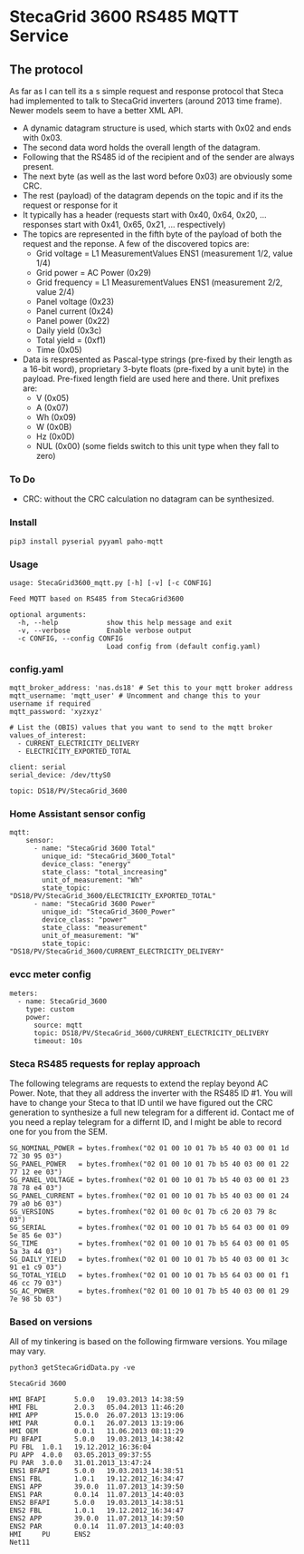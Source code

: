 # StecaGrid 3600 RS485 MQTT Service

## The protocol

As far as I can tell its a s simple request and response protocol that Steca had implemented to talk to StecaGrid inverters (around 2013 time frame). Newer models seem to have a better XML API.
- A dynamic datagram structure is used, which starts with 0x02 and ends with 0x03.
- The second data word holds the overall length of the datagram.
- Following that the RS485 id of the recipient and of the sender are always present.
- The next byte (as well as the last word before 0x03) are obviously some CRC.
- The rest (payload) of the datagram depends on the topic and if its the request or response for it
- It typically has a header (requests start with 0x40, 0x64, 0x20, ... responses start with 0x41, 0x65, 0x21, ... respectively)
- The topics are represented in the fifth byte of the payload of both the request and the reponse. A few of the discovered topics are:
  - Grid voltage = L1 MeasurementValues ENS1 (measurement 1/2, value 1/4)
  - Grid power = AC Power (0x29)
  - Grid frequency = L1 MeasurementValues ENS1 (measurement 2/2, value 2/4)
  - Panel voltage (0x23)
  - Panel current (0x24)
  - Panel power (0x22)
  - Daily yield (0x3c)
  - Total yield = (0xf1)
  - Time (0x05)
- Data is respresented as Pascal-type strings (pre-fixed by their length as a 16-bit word), proprietary 3-byte floats (pre-fixed by a unit byte) in the payload. Pre-fixed length field are used here and there. Unit prefixes are:
  - V (0x05)
  - A (0x07)
  - Wh (0x09)
  - W (0x0B)
  - Hz (0x0D)
  - NUL (0x00) (some fields switch to this unit type when they fall to zero)
 
### To Do
- CRC: without the CRC calculation no datagram can be synthesized.

### Install
	pip3 install pyserial pyyaml paho-mqtt

### Usage
	usage: StecaGrid3600_mqtt.py [-h] [-v] [-c CONFIG]

	Feed MQTT based on RS485 from StecaGrid3600

	optional arguments:
	  -h, --help            show this help message and exit
	  -v, --verbose         Enable verbose output
	  -c CONFIG, --config CONFIG
							Load config from (default config.yaml)

### config.yaml
	mqtt_broker_address: 'nas.ds18' # Set this to your mqtt broker address
	mqtt_username: 'mqtt_user' # Uncomment and change this to your username if required
	mqtt_password: 'xyzxyz'

	# List the (OBIS) values that you want to send to the mqtt broker
	values_of_interest:
	  - CURRENT_ELECTRICITY_DELIVERY
	  - ELECTRICITY_EXPORTED_TOTAL

	client: serial
	serial_device: /dev/ttyS0

	topic: DS18/PV/StecaGrid_3600

### Home Assistant sensor config
	mqtt:
		sensor:
		  - name: "StecaGrid 3600 Total"
			unique_id: "StecaGrid_3600_Total"
			device_class: "energy"
			state_class: "total_increasing"
			unit_of_measurement: "Wh"
			state_topic: "DS18/PV/StecaGrid_3600/ELECTRICITY_EXPORTED_TOTAL"
		  - name: "StecaGrid 3600 Power"
			unique_id: "StecaGrid_3600_Power"
			device_class: "power"
			state_class: "measurement"
			unit_of_measurement: "W"
			state_topic: "DS18/PV/StecaGrid_3600/CURRENT_ELECTRICITY_DELIVERY"

### evcc meter config
	meters:
	  - name: StecaGrid_3600
		type: custom
		power:
		  source: mqtt
		  topic: DS18/PV/StecaGrid_3600/CURRENT_ELECTRICITY_DELIVERY
		  timeout: 10s

### Steca RS485 requests for replay approach
The following telegrams are requests to extend the replay beyond AC Power. Note, that they all address the inverter with the RS485 ID #1. You will have to change your Steca to that ID until we have figured out the CRC generation to synthesize a full new telegram for a different id. Contact me of you need a replay telegram for a differnt ID, and I might be able to record one for you from the SEM.

	SG_NOMINAL_POWER = bytes.fromhex("02 01 00 10 01 7b b5 40 03 00 01 1d 72 30 95 03")
	SG_PANEL_POWER   = bytes.fromhex("02 01 00 10 01 7b b5 40 03 00 01 22 77 12 ee 03")
	SG_PANEL_VOLTAGE = bytes.fromhex("02 01 00 10 01 7b b5 40 03 00 01 23 78 78 e4 03")
	SG_PANEL_CURRENT = bytes.fromhex("02 01 00 10 01 7b b5 40 03 00 01 24 79 a0 b6 03")
	SG_VERSIONS      = bytes.fromhex("02 01 00 0c 01 7b c6 20 03 79 8c 03")
	SG_SERIAL        = bytes.fromhex("02 01 00 10 01 7b b5 64 03 00 01 09 5e 85 6e 03")
	SG_TIME          = bytes.fromhex("02 01 00 10 01 7b b5 64 03 00 01 05 5a 3a 44 03")
	SG_DAILY_YIELD   = bytes.fromhex("02 01 00 10 01 7b b5 40 03 00 01 3c 91 e1 c9 03")
	SG_TOTAL_YIELD   = bytes.fromhex("02 01 00 10 01 7b b5 64 03 00 01 f1 46 cc 79 03")
	SG_AC_POWER      = bytes.fromhex("02 01 00 10 01 7b b5 40 03 00 01 29 7e 98 5b 03")

### Based on versions
All of my tinkering is based on the following firmware versions. You milage may vary.

	python3 getStecaGridData.py -ve

	StecaGrid 3600

	HMI BFAPI       5.0.0   19.03.2013 14:38:59
	HMI FBL         2.0.3   05.04.2013 11:46:20
	HMI APP         15.0.0  26.07.2013 13:19:06
	HMI PAR         0.0.1   26.07.2013 13:19:06
	HMI OEM         0.0.1   11.06.2013 08:11:29
	PU BFAPI        5.0.0   19.03.2013_14:38:42
	PU FBL  1.0.1   19.12.2012_16:36:04
	PU APP  4.0.0   03.05.2013_09:37:55
	PU PAR  3.0.0   31.01.2013_13:47:24
	ENS1 BFAPI      5.0.0   19.03.2013_14:38:51
	ENS1 FBL        1.0.1   19.12.2012_16:34:47
	ENS1 APP        39.0.0  11.07.2013_14:39:50
	ENS1 PAR        0.0.14  11.07.2013_14:40:03
	ENS2 BFAPI      5.0.0   19.03.2013_14:38:51
	ENS2 FBL        1.0.1   19.12.2012_16:34:47
	ENS2 APP        39.0.0  11.07.2013_14:39:50
	ENS2 PAR        0.0.14  11.07.2013_14:40:03
	HMI     PU      ENS2
	Net11
